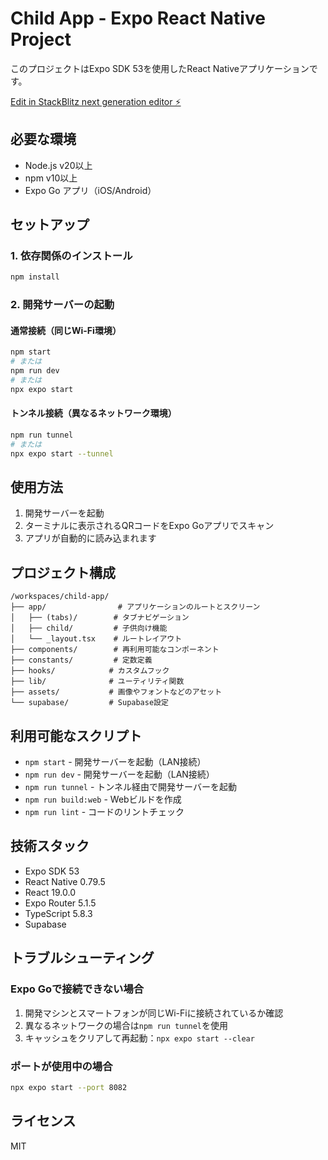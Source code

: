 # Child App - Expo React Native Project

このプロジェクトはExpo SDK 53を使用したReact Nativeアプリケーションです。

[Edit in StackBlitz next generation editor ⚡️](https://stackblitz.com/~/github.com/OpenCoralNetwork/child-app)

## 必要な環境

- Node.js v20以上
- npm v10以上
- Expo Go アプリ（iOS/Android）

## セットアップ

### 1. 依存関係のインストール

```bash
npm install
```

### 2. 開発サーバーの起動

#### 通常接続（同じWi-Fi環境）
```bash
npm start
# または
npm run dev
# または
npx expo start
```

#### トンネル接続（異なるネットワーク環境）
```bash
npm run tunnel
# または
npx expo start --tunnel
```

## 使用方法

1. 開発サーバーを起動
2. ターミナルに表示されるQRコードをExpo Goアプリでスキャン
3. アプリが自動的に読み込まれます

## プロジェクト構成

```
/workspaces/child-app/
├── app/                # アプリケーションのルートとスクリーン
│   ├── (tabs)/        # タブナビゲーション
│   ├── child/         # 子供向け機能
│   └── _layout.tsx    # ルートレイアウト
├── components/        # 再利用可能なコンポーネント
├── constants/         # 定数定義
├── hooks/            # カスタムフック
├── lib/              # ユーティリティ関数
├── assets/           # 画像やフォントなどのアセット
└── supabase/         # Supabase設定
```

## 利用可能なスクリプト

- `npm start` - 開発サーバーを起動（LAN接続）
- `npm run dev` - 開発サーバーを起動（LAN接続）
- `npm run tunnel` - トンネル経由で開発サーバーを起動
- `npm run build:web` - Webビルドを作成
- `npm run lint` - コードのリントチェック

## 技術スタック

- Expo SDK 53
- React Native 0.79.5
- React 19.0.0
- Expo Router 5.1.5
- TypeScript 5.8.3
- Supabase

## トラブルシューティング

### Expo Goで接続できない場合

1. 開発マシンとスマートフォンが同じWi-Fiに接続されているか確認
2. 異なるネットワークの場合は`npm run tunnel`を使用
3. キャッシュをクリアして再起動：`npx expo start --clear`

### ポートが使用中の場合

```bash
npx expo start --port 8082
```

## ライセンス

MIT